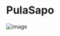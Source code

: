 # PulaSapo
![image](https://user-images.githubusercontent.com/67695977/186777393-fda0ed8c-b148-4710-b761-d9391d5e5f40.png)
